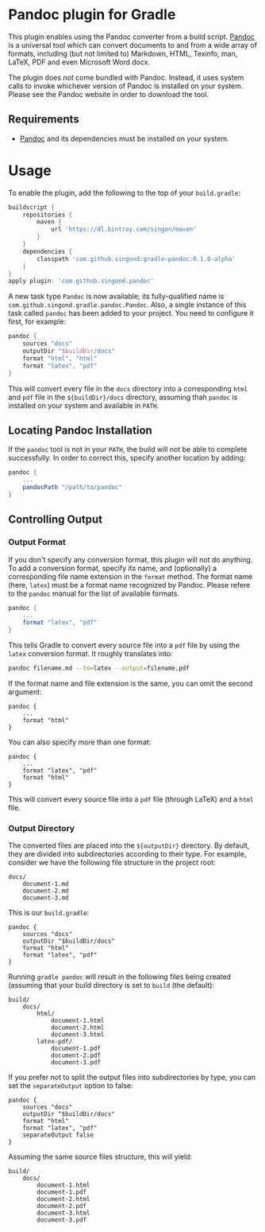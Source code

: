 Pandoc plugin for Gradle
========================
This plugin enables using the Pandoc converter from a build script.
[Pandoc](https://pandoc.org/index.html) is a universal tool which can convert
documents to and from a wide array of formats, including (but not limited to)
Markdown, HTML, Texinfo, man, LaTeX, PDF and even Microsoft Word docx.

The plugin does _not_ come bundled with Pandoc. Instead, it uses system calls
to invoke whichever version of Pandoc is installed on your system. Please see
the Pandoc website in order to download the tool.

Requirements
------------
- [Pandoc](https://pandoc.org/index.html) and its dependencies must be
  installed on your system.

Usage
=====
To enable the plugin, add the following to the top of your `build.gradle`:

```groovy
buildscript {
	repositories {
		maven {
			url 'https://dl.bintray.com/singon/maven'
		}
	}
	dependencies {
		classpath 'com.github.singond:gradle-pandoc:0.1.0-alpha'
	}
}
apply plugin: 'com.github.singond.pandoc'
```

A new task type `Pandoc` is now available; its fully-qualified name is
`com.github.singond.gradle.pandoc.Pandoc`.
Also, a single instance of this task called `pandoc` has been added to your
project. You need to configure it first, for example:

```groovy
pandoc {
	sources "docs"
	outputDir "$buildDir/docs"
	format "html", "html"
	format "latex", "pdf"
}
```

This will convert every file in the `docs` directory into a corresponding
`html` and `pdf` file in the `${buildDir}/docs` directory, assuming thah
`pandoc` is installed on your system and available in `PATH`.


Locating Pandoc Installation
--------------
If the `pandoc` tool is not in your `PATH`, the build will not be able to
complete successfully. In order to correct this, specify another location by
adding:

```groovy
pandoc {
	...
	pandocPath "/path/to/pandoc"
}
```

Controlling Output
------------------

### Output Format
If you don't specify any conversion format, this plugin will not do anything.
To add a conversion format, specify its name, and (optionally) a corresponding
file name extension in the `format` method.
The format name (here, `latex`) must be a format name recognized by Pandoc.
Please refere to the `pandoc` manual for the list of available formats.

```groovy
pandoc {
	...
	format "latex", "pdf"
}
```

This tells Gradle to convert every source file into a `pdf` file by using
the `latex` conversion format. It roughly translates into:

```sh
pandoc filename.md --to=latex --output=filename.pdf
```

If the format name and file extension is the same, you can omit the second
argument:

```
pandoc {
	...
	format "html"
}
```

You can also specify more than one format:

```
pandoc {
	...
	format "latex", "pdf"
	format "html"
}
```

This will convert every source file into a `pdf` file (through LaTeX)
and a `html` file.

### Output Directory
The converted files are placed into the `${outputDir}` directory.
By default, they are divided into subdirectories according to their type.
For example, consider we have the following file structure in the project root:

```
docs/
	document-1.md
	document-2.md
	document-3.md
```

This is our `build.gradle`:

```
pandoc {
	sources "docs"
	outputDir "$buildDir/docs"
	format "html"
	format "latex", "pdf"
}
```

Running `gradle pandoc` will result in the following files being created
(assuming that your build directory is set to `build` (the default):

```
build/
	docs/
		html/
			document-1.html
			document-2.html
			document-3.html
		latex-pdf/
			document-1.pdf
			document-2.pdf
			document-3.pdf
```

If you prefer not to split the output files into subdirectories by type,
you can set the `separateOutput` option to false:

```
pandoc {
	sources "docs"
	outputDir "$buildDir/docs"
	format "html"
	format "latex", "pdf"
	separateOutput false
}
```
Assuming the same source files structure, this will yield:

```
build/
	docs/
		document-1.html
		document-1.pdf
		document-2.html
		document-2.pdf
		document-3.html
		document-3.pdf
```
